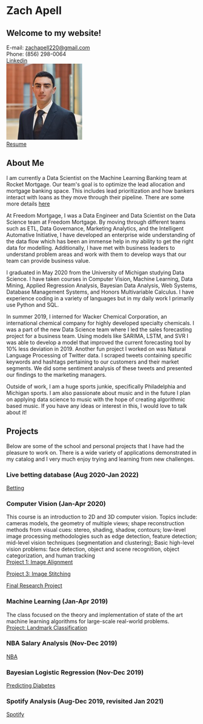 # Zach Apell

## Welcome to my website!
E-mail: zachapell220@gmail.com  
Phone: (856) 298-0064  
[Linkedin](https://www.linkedin.com/in/zach-apell/)  
![me](./0.jpeg)  
[Resume](./Apell_Zachary_Resume(jan22).pdf)


## About Me
I am currently a Data Scientist on the Machine Learning Banking team at Rocket Mortgage.  Our team's goal is to optimize the lead allocation and mortgage banking space.  This includes lead prioritization and how bankers interact with loans as they move through their pipeline.  There are some more details [here](./RKT/readme.md) 

At Freedom Mortgage, I was a Data Engineer and Data Scientist on the Data Science team at Freedom Mortgage.  By moving through different teams such as ETL, Data Governance, Marketing Analytics, and the Intelligent Automative Initiative, I have developed an enterprise wide understanding of the data flow which has been an immense help in my ability to get the right data for modelling.  Additionally, I have met with business leaders to understand problem areas and work with them to develop ways that our team can provide business value.

I graduated in May 2020 from the University of Michigan studying Data Science.  I have taken courses in Computer Vision, Machine Learning, Data Mining, Applied Regression Analysis, Bayesian Data Analysis, Web Systems, Database Management Systems, and Honors Multivariable Calculus.  I have experience coding in a variety of languages but in my daily work I primarily use Python and SQL.  

In summer 2019, I interned for Wacker Chemical Corporation, an international chemical company for highly developed specialty chemicals.  I was a part of the new Data Science team where I led the sales forecasting project for a business team.  Using models like SARIMA, LSTM, and SVR I was able to develop a model that improved the current forecasting tool by 10% less deviation in 2019.  Another fun project I worked on was Natural Language Processing of Twitter data.  I scraped tweets containing specific keywords and hashtags pertaining to our customers and their market segments.  We did some sentiment analysis of these tweets and presented our findings to the marketing managers.

Outside of work, I am a huge sports junkie, specifically Philadelphia and Michigan sports.  I am also passionate about music and in the future I plan on applying data science to music with the hope of creating algorithmic based music.  If you have any ideas or interest in this, I would love to talk about it!

## Projects
Below are some of the school and personal projects that I have had the pleasure to work on.  There is a wide variety of applications demonstrated in my catalog and I very much enjoy trying and learning from new challenges.

### Live betting database (Aug 2020-Jan 2022)
[Betting](./gambling/overview.md)

### Computer Vision (Jan-Apr 2020)
This course is an introduction to 2D and 3D computer vision. Topics include: cameras models, the geometry of multiple views; shape reconstruction methods from visual cues: stereo, shading, shadow, contours; low-level image processing methodologies such as edge detection, feature detection; mid-level vision techniques (segmentation and clustering); Basic high-level vision problems: face detection, object and scene recognition, object categorization, and human tracking  
[Project 1: Image Alignment](./eecs442_p1/README.md)  

[Project 3: Image Stitching](./eecs442_p3/README.md)

[Final Research Project](./442_final_project/overview.md)

### Machine Learning (Jan-Apr 2019)
The class focused on the theory and implementation of state of the art machine learning algorithms for large-scale real-world problems.\
[Project: Landmark Classification](./eecs445_p2/README.md)

### NBA Salary Analysis (Nov-Dec 2019)
[NBA](./415_final_project/overview.md)

### Bayesian Logistic Regression (Nov-Dec 2019)
[Predicting Diabetes](./final_project/overview.md)

### Spotify Analysis (Aug-Dec 2019, revisited Jan 2021)
[Spotify](./spotify/readme.md)




